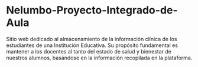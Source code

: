 # Nelumbo-Proyecto-Integrado-de-Aula
Sitio web dedicado al almacenamiento de la información clínica de los estudiantes de una Institución Educativa. Su propósito fundamental es mantener a los docentes al tanto del estado de salud y bienestar de nuestros alumnos, basándose en la información recopilada en la plataforma.
